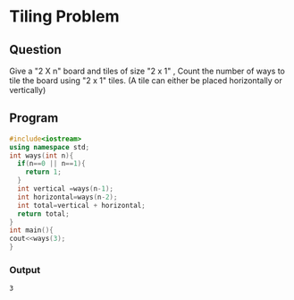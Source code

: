 # Tiling Problem
## Question
Give a "2 X n" board and tiles of size "2 x 1" , Count the
number of ways to tile the board using "2 x 1" tiles.
(A tile can either be placed horizontally or vertically)
## Program
```cpp
#include<iostream>
using namespace std;
int ways(int n){
  if(n==0 || n==1){
    return 1;
  }
  int vertical =ways(n-1);
  int horizontal=ways(n-2);
  int total=vertical + horizontal;
  return total;
}
int main(){
cout<<ways(3);
}
```
### Output
```
3
```
 
